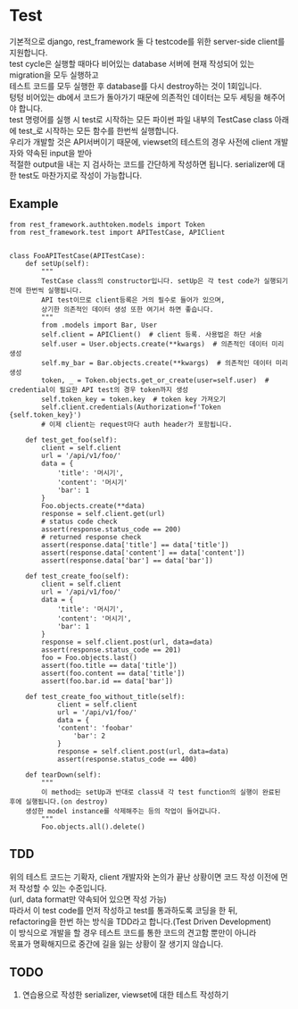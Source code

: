 # Test
기본적으로 django, rest_framework 둘 다 testcode를 위한 server-side client를 지원합니다.  
test cycle은 실행할 때마다 비어있는 database 서버에 현재 작성되어 있는 migration을 모두 실행하고  
테스트 코드를 모두 실행한 후 database를 다시 destroy하는 것이 1회입니다.  
텅텅 비어있는 db에서 코드가 돌아가기 때문에 의존적인 데이터는 모두 세팅을 해주어야 합니다.  
test 명령어를 실행 시 test로 시작하는 모든 파이썬 파일 내부의 TestCase class 아래에 test_로 시작하는 모든 함수를 한번씩 실행합니다.  
우리가 개발할 것은 API서버이기 때문에, viewset의 테스트의 경우 사전에 client 개발자와 약속된 input을 받아  
적절한 output을 내는 지 검사하는 코드를 간단하게 작성하면 됩니다.
serializer에 대한 test도 마찬가지로 작성이 가능합니다.

## Example
```
from rest_framework.authtoken.models import Token
from rest_framework.test import APITestCase, APIClient


class FooAPITestCase(APITestCase):
	def setUp(self):
		"""
		TestCase class의 constructor입니다. setUp은 각 test code가 실행되기 전에 한번씩 실행됩니다.
		API test이므로 client등록은 거의 필수로 들어가 있으며,
		상기한 의존적인 데이터 생성 또한 여기서 하면 좋습니다.
		"""
		from .models import Bar, User
		self.client = APIClient()  # client 등록. 사용법은 하단 서술
		self.user = User.objects.create(**kwargs)  # 의존적인 데이터 미리 생성
		self.my_bar = Bar.objects.create(**kwargs)  # 의존적인 데이터 미리 생성
		token, _ = Token.objects.get_or_create(user=self.user)  # credential이 필요한 API test의 경우 token까지 생성
		self.token_key = token.key  # token key 가져오기
		self.client.credentials(Authorization=f'Token {self.token_key}')
		# 이제 client는 request마다 auth header가 포함됩니다.
		
	def test_get_foo(self):
		client = self.client
		url = '/api/v1/foo/'
		data = {
			'title': '머시기',
			'content': '머시기'
			'bar': 1
		}
		Foo.objects.create(**data)
		response = self.client.get(url)
		# status code check
		assert(response.status_code == 200)
		# returned response check
		assert(response.data['title'] == data['title'])
		assert(response.data['content'] == data['content'])
		assert(response.data['bar'] == data['bar'])

	def test_create_foo(self):
		client = self.client
		url = '/api/v1/foo/'
		data = {
			'title': '머시기',
			'content': '머시기',
			'bar': 1
		}
		response = self.client.post(url, data=data)
		assert(response.status_code == 201)
		foo = Foo.objects.last()
		assert(foo.title == data['title'])
		assert(foo.content == data['title'])
		assert(foo.bar.id == data['bar'])
  
  	def test_create_foo_without_title(self):
    		client = self.client
    		url = '/api/v1/foo/'
    		data = {
   			'content': 'foobar'
      			'bar': 2
    		}
    		response = self.client.post(url, data=data)
    		assert(response.status_code == 400)

	def tearDown(self):
		"""
		이 method는 setUp과 반대로 class내 각 test function의 실행이 완료된 후에 실행됩니다.(on destroy)
    생성한 model instance를 삭제해주는 등의 작업이 들어갑니다.
		"""
		Foo.objects.all().delete()
```

## TDD
위의 테스트 코드는 기확자, client 개발자와 논의가 끝난 상황이면 코드 작성 이전에 먼저 작성할 수 있는 수준입니다.  
(url, data format만 약속되어 있으면 작성 가능)  
따라서 이 test code를 먼저 작성하고 test를 통과하도록 코딩을 한 뒤,  
refactoring을 한번 하는 방식을 TDD라고 합니다.(Test Driven Development)  
이 방식으로 개발을 할 경우 테스트 코드를 통한 코드의 견고함 뿐만이 아니라  
목표가 명확해지므로 중간에 길을 잃는 상황이 잘 생기지 않습니다.  

## TODO
1. 연습용으로 작성한 serializer, viewset에 대한 테스트 작성하기
